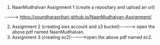 1) NaanMudhalvan Assignment 1 (create a repositary and upload an url)

 ---->  https://soundharasrihari.github.io/NaanMudhalvan-Assignment/

2) Assignment 2 (creating aws account and s3 bucket)-----> open the above pdf named NaanMudhalvan.
3) Assignment 3 (creating ec2)----->open the above pdf named ec2.
